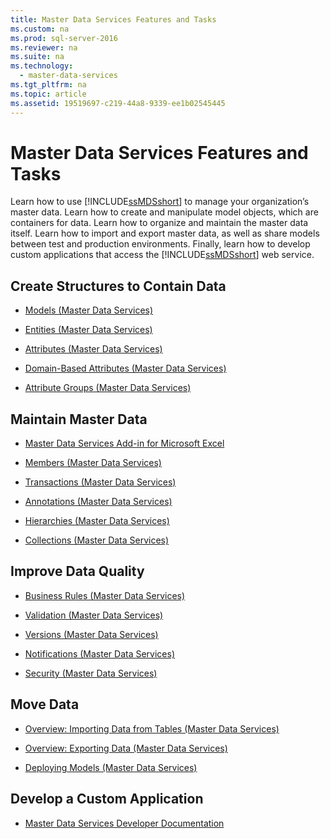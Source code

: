 ```yaml
---
title: Master Data Services Features and Tasks
ms.custom: na
ms.prod: sql-server-2016
ms.reviewer: na
ms.suite: na
ms.technology: 
  - master-data-services
ms.tgt_pltfrm: na
ms.topic: article
ms.assetid: 19519697-c219-44a8-9339-ee1b02545445
---
```

# Master Data Services Features and Tasks
  Learn how to use [!INCLUDE[ssMDSshort](../../Token/Other/ssMDSshort_md.md)] to manage your organization’s master data. Learn how to create and manipulate model objects, which are containers for data. Learn how to organize and maintain the master data itself. Learn how to import and export master data, as well as share models between test and production environments. Finally, learn how to develop custom applications that access the [!INCLUDE[ssMDSshort](../../Token/Other/ssMDSshort_md.md)] web service.  
  
## Create Structures to Contain Data  
  
-   [Models &#40;Master Data Services&#41;](../../Topics/TopicNameNotContainA/Models--Master-Data-Services-.md)  
  
-   [Entities &#40;Master Data Services&#41;](../../Topics/TopicNameNotContainA/Entities--Master-Data-Services-.md)  
  
-   [Attributes &#40;Master Data Services&#41;](../../Topics/TopicNameNotContainA/Attributes--Master-Data-Services-.md)  
  
-   [Domain-Based Attributes &#40;Master Data Services&#41;](../../Topics/TopicNameNotContainA/Domain-Based-Attributes--Master-Data-Services-.md)  
  
-   [Attribute Groups &#40;Master Data Services&#41;](../../Topics/TopicNameNotContainA/Attribute-Groups--Master-Data-Services-.md)  
  
## Maintain Master Data  
  
-   [Master Data Services Add-in for Microsoft Excel](../../Topics/TopicNameNotContainA/Master-Data-Services-Add-in-for-Microsoft-Excel.md)  
  
-   [Members &#40;Master Data Services&#41;](../../Topics/TopicNameNotContainA/Members--Master-Data-Services-.md)  
  
-   [Transactions &#40;Master Data Services&#41;](../../Topics/TopicNameNotContainA/Transactions--Master-Data-Services-.md)  
  
-   [Annotations &#40;Master Data Services&#41;](../../Topics/TopicNameNotContainA/Annotations--Master-Data-Services-.md)  
  
-   [Hierarchies &#40;Master Data Services&#41;](../../Topics/TopicNameNotContainA/Hierarchies--Master-Data-Services-.md)  
  
-   [Collections &#40;Master Data Services&#41;](../../Topics/TopicNameNotContainA/Collections--Master-Data-Services-.md)  
  
## Improve Data Quality  
  
-   [Business Rules &#40;Master Data Services&#41;](../../Topics/TopicNameNotContainA/Business-Rules--Master-Data-Services-.md)  
  
-   [Validation &#40;Master Data Services&#41;](../../Topics/TopicNameNotContainA/Validation--Master-Data-Services-.md)  
  
-   [Versions &#40;Master Data Services&#41;](../../Topics/TopicNameNotContainA/Versions--Master-Data-Services-.md)  
  
-   [Notifications &#40;Master Data Services&#41;](../../Topics/TopicNameNotContainA/Notifications--Master-Data-Services-.md)  
  
-   [Security &#40;Master Data Services&#41;](../../Topics/TopicNameNotContainA/Security--Master-Data-Services-.md)  
  
## Move Data  
  
-   [Overview: Importing Data from Tables &#40;Master Data Services&#41;](../Topic/Overview:%20Importing%20Data%20from%20Tables%20\(Master%20Data%20Services\).md)  
  
-   [Overview: Exporting Data &#40;Master Data Services&#41;](../Topic/Overview:%20Exporting%20Data%20\(Master%20Data%20Services\).md)  
  
-   [Deploying Models &#40;Master Data Services&#41;](../../Topics/TopicNameNotContainA/Deploying-Models--Master-Data-Services-.md)  
  
## Develop a Custom Application  
  
-   [Master Data Services Developer Documentation](../Topic/Master%20Data%20Services%20Developer%20Documentation.md)  
  
  
